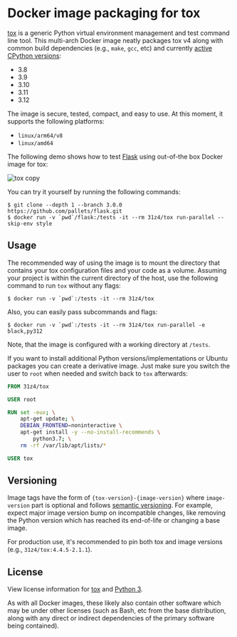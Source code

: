 # Docker image packaging for tox

[tox](https://tox.wiki) is a generic Python virtual environment management and test command line tool.
This multi-arch Docker image neatly packages tox v4 along with common build dependencies (e.g., `make`, `gcc`, etc) and currently [active CPython versions](https://devguide.python.org/versions/#status-of-python-versions):
* 3.8
* 3.9
* 3.10
* 3.11
* 3.12

The image is secure, tested, compact, and easy to use.
At this moment, it supports the following platforms:
* `linux/arm64/v8`
* `linux/amd64`

The following demo shows how to test [Flask](https://github.com/pallets/flask) using out-of-the box Docker image for tox:

![tox copy](https://user-images.githubusercontent.com/3657959/217558483-db24bc8e-c0f1-4591-9be0-1a19d1d48c7d.gif)

You can try it yourself by running the following commands:

```
$ git clone --depth 1 --branch 3.0.0 https://github.com/pallets/flask.git
$ docker run -v `pwd`/flask:/tests -it --rm 31z4/tox run-parallel --skip-env style
```

## Usage

The recommended way of using the image is to mount the directory that contains your tox configuration files and your code as a volume.
Assuming your project is within the current directory of the host, use the following command to run `tox` without any flags:

	$ docker run -v `pwd`:/tests -it --rm 31z4/tox

Also, you can easily pass subcommands and flags:

	$ docker run -v `pwd`:/tests -it --rm 31z4/tox run-parallel -e black,py312

Note, that the image is configured with a working directory at `/tests`.

If you want to install additional Python versions/implementations or Ubuntu packages you can create a derivative image.
Just make sure you switch the user to `root` when needed and switch back to `tox` afterwards:

```Dockerfile
FROM 31z4/tox

USER root

RUN set -eux; \
    apt-get update; \
    DEBIAN_FRONTEND=noninteractive \
    apt-get install -y --no-install-recommends \
        python3.7; \
    rm -rf /var/lib/apt/lists/*

USER tox
```

## Versioning

Image tags have the form of `{tox-version}-{image-version}` where `image-version` part is optional and follows [semantic versioning](https://semver.org).
For example, expect major image version bump on incompatible changes, like removing the Python version which has reached its end-of-life or changing a base image.

For production use, it's recommended to pin both tox and image versions (e.g., `31z4/tox:4.4.5-2.1.1`).

## License

View license information for [tox](https://github.com/tox-dev/tox/blob/main/LICENSE) and [Python 3](https://docs.python.org/3/license.html).

As with all Docker images, these likely also contain other software which may be under other licenses (such as Bash, etc from the base distribution, along with any direct or indirect dependencies of the primary software being contained).
